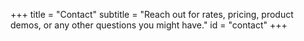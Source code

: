 +++
title = "Contact"
subtitle = "Reach out for rates, pricing, product demos, or any other questions you might have."
id = "contact"
+++